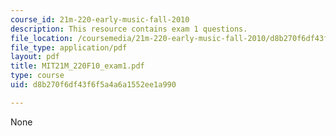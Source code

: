 ```yaml
---
course_id: 21m-220-early-music-fall-2010
description: This resource contains exam 1 questions.
file_location: /coursemedia/21m-220-early-music-fall-2010/d8b270f6df43f6f5a4a6a1552ee1a990_MIT21M_220F10_exam1.pdf
file_type: application/pdf
layout: pdf
title: MIT21M_220F10_exam1.pdf
type: course
uid: d8b270f6df43f6f5a4a6a1552ee1a990

---
```

None